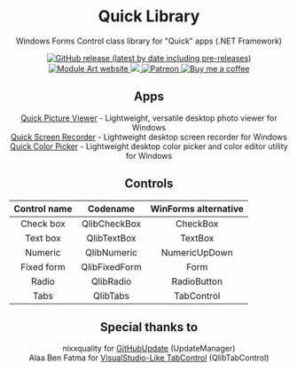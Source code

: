 <h1 align="center">Quick Library</h1>

<p align="center">
  Windows Forms Control class library for "Quick" apps (.NET Framework)
</p>

<p align="center">
  <a href="https://github.com/ModuleArt/quick-picture-viewer/releases">
    <img alt="GitHub release (latest by date including pre-releases)" src="https://img.shields.io/github/v/release/moduleart/quick-library?include_prereleases">
  </a>
  <a href="https://moduleart.github.io">
    <img alt="Module Art website" src="https://img.shields.io/badge/www-moduleart-%2300BCD4">
  </a>
  <a alt="Trello roadmap" href="https://trello.com/b/uLrm7vEH/quick-library">
    <img src="https://img.shields.io/badge/planner-trello-%230079BF">
  </a>
  <a alt="Patreon page" href="https://www.patreon.com/moduleart">
    <img alt="Patreon" src="https://img.shields.io/badge/donate-patreon-%23E85B46">
  </a>
  <a alt="Buy me a coffee" href="https://www.buymeacoffee.com/ModuleArt">
    <img alt="Buy me a coffee" src="https://img.shields.io/badge/buy%20me-a%20coffee-%23FF813F">
  </a>
</p>

<h2 align="center">Apps</h2>
<p align="center">
  <a href="https://github.com/ModuleArt/quick-picture-viewer/">Quick Picture Viewer</a> - Lightweight, versatile desktop photo viewer for Windows<br>
  <a href="https://github.com/ModuleArt/quick-screen-recorder/">Quick Screen Recorder</a> - Lightweight desktop screen recorder for Windows<br>
  <a href="https://github.com/ModuleArt/quick-color-picker/">Quick Color Picker</a> - Lightweight desktop color picker and color editor utility for Windows
</p>

<h2 align="center">Controls</h2>

| Control name | Codename | WinForms alternative |
| :---: | :---: | :---: |
| Check box | QlibCheckBox | CheckBox |
| Text box | QlibTextBox | TextBox |
| Numeric | QlibNumeric | NumericUpDown |
| Fixed form | QlibFixedForm | Form |
| Radio | QlibRadio | RadioButton |
| Tabs | QlibTabs | TabControl |

<h2 align="center">Special thanks to</h2>
<p align="center">
  nixxquality for <a href="https://github.com/nixxquality/GitHubUpdate/">GitHubUpdate</a> (UpdateManager)<br>
  Alaa Ben Fatma for <a href="https://www.codeproject.com/Articles/1106140/VisualStudio-Like-TabControl">VisualStudio-Like TabControl</a> (QlibTabControl)
</p>
